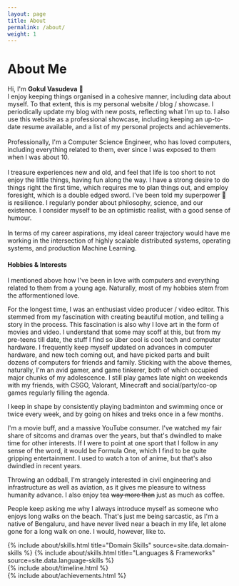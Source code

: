 ```yaml
---
layout: page
title: About
permalink: /about/
weight: 1
---
```


# **About Me**

Hi, I'm **Gokul Vasudeva** 👋<br>
I enjoy keeping things organised in a cohesive manner, including data about myself. 
To that extent, this is my personal website / blog / showcase. I periodically update my blog with new posts, reflecting what I'm up to. 
I also use this website as a professional showcase, including keeping an up-to-date resume available, and a list of my personal projects and achievements. <br> <br>
Professionally, I'm a Computer Science Engineer, who has loved computers, including everything related to them, ever since I was exposed to them when I was about 10. <br> <br>
I treasure experiences new and old, and feel that life is too short to not enjoy the little things, having fun along the way. I have a strong desire to do things right the
first time, which requires me to plan things out, and employ foresight, which is a double edged sword. I've been told my superpower 🦸 is resilience. I regularly ponder about philosophy, 
science, and our existence. I consider myself to be an optimistic realist, with a good sense of humour. <br> <br>
In terms of my career aspirations, my ideal career trajectory would have me working in the intersection of highly scalable distributed systems, operating systems, and production Machine Learning.

#### **Hobbies & Interests**

I mentioned above how I've been in love with computers and everything related to them from a young age. Naturally, most of my hobbies stem from the afformentioned love.

For the longest time, I was an enthusiast video producer / video editor. This stemmed from my fascination with creating beautiful motion, and telling a story in the process.
This fascination is also why I love art in the form of movies and video. I understand that some may scoff at this, but from my pre-teens till date, the stuff I find so über cool
is cool tech and computer hardware. I frequently keep myself updated on advances in computer hardware, and new tech coming out, and have picked parts and built dozens of computers 
for friends and family. Sticking with the above themes, naturally, I'm an avid gamer, and game tinkerer, both of which occupied major chunks of my adolescence. I still play games late night on weekends with my friends, with CSGO, Valorant, Minecraft and social/party/co-op games regularly filling the agenda.

I keep in shape by consistently playing badminton and swimming once or twice every week, and by going on hikes and treks once in a few months.

I'm a movie buff, and a massive YouTube consumer. I've watched my fair share of sitcoms and dramas over the years, but that's dwindled
to make time for other interests. If I were to point at one sport that I follow in any sense of the word, it would be Formula One, which
I find to be quite gripping entertainment. I used to watch a ton of anime, but that's also dwindled in recent years.

Throwing an oddball, I'm strangely interested in civil engineering and infrastructure as well as aviation, as it gives me pleasure to witness humanity advance. I also enjoy tea ~~way more than~~ just as much as coffee.

People keep asking me why I always introduce myself as someone who enjoys long walks on the beach. That's just me being sarcastic, as I'm a native of Bengaluru, and have never lived
near a beach in my life, let alone gone for a long walk on one. I would, however, like to.

<div class="row">
{% include about/skills.html title="Domain Skills" source=site.data.domain-skills %}
{% include about/skills.html title="Languages & Frameworks" source=site.data.language-skills %}
</div>

<div class="row">
{% include about/timeline.html %}
</div>

<div class="row">
{% include about/achievements.html %}
</div>
